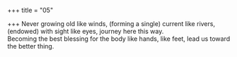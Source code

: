 +++
title = "05"

+++
Never growing old like winds, (forming a single) current like rivers,  (endowed) with sight like eyes, journey here this way.  
Becoming the best blessing for the body like hands, like feet, lead us  toward the better thing.  